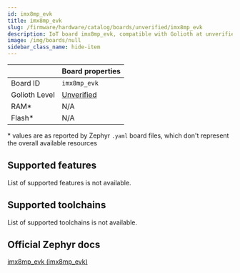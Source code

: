 ```yaml
---
id: imx8mp_evk
title: imx8mp_evk
slug: /firmware/hardware/catalog/boards/unverified/imx8mp_evk
description: IoT board imx8mp_evk, compatible with Golioth at unverified level.
image: /img/boards/null
sidebar_class_name: hide-item
---
```


[//]: # (This is an auto-generated file, do not edit! Changes to it will be lost upon re-generation)



|                | Board properties     |
| -------------  | -------------------- |
| Board ID       | `imx8mp_evk` |
| Golioth Level  | [Unverified](/firmware/hardware#unverified-boards) |
| RAM*           | N/A |
| Flash*         | N/A |

\* values are as reported by Zephyr `.yaml` board files, which don't represent the overall available resources



## Supported features

List of supported features is not available.

## Supported toolchains

List of supported toolchains is not available.

## Official Zephyr docs

[imx8mp_evk (imx8mp_evk)](https://docs.zephyrproject.org/latest/boards/nxp/imx8mp_evk/doc/index.html)
